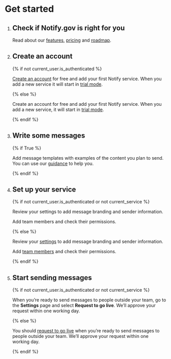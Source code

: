 # Get started


1. ## Check if Notify.gov is right for you
    <p>Read about our <a class="usa-link" href="{{ url_for('main.features') }}">features</a>, <a class="usa-link" href="{{ url_for('.pricing') }}">pricing</a> and <a class="usa-link" href="{{ url_for('main.roadmap') }}">roadmap</a>.</p>


2. ## Create an account
    {% if not current_user.is_authenticated %}
      <p><a class="usa-link" href="{{ url_for('.register') }}">Create an account</a> for free and add your first Notify service. When you add a new service it will start in <a class="usa-link" href="{{ url_for('main.trial_mode_new') }}">trial mode</a>.</p>
    {% else %}
      <p>Create an account for free and add your first Notify service. When you add a new service, it will start in <a class="usa-link" href="{{ url_for('main.trial_mode_new') }}">trial mode</a>.</p>
    {% endif %}

3. ## Write some messages
    {% if True %}
    <p>Add message templates with examples of the content you plan to send. You can use our <a class="usa-link" href="{{ url_for('main.guidance_index') }}">guidance</a> to help you.</p>
    {% endif %}

4. ## Set up your service
    {% if not current_user.is_authenticated or not current_service %}
    <p>Review your settings to add message branding and sender information.</p>
    <p>Add team members and check their permissions.</p>
    {% else %}
    <p>Review your <a class="usa-link" href="{{ url_for('.service_settings', service_id=current_service.id) }}">settings</a> to add message branding and sender information.</p>
    <p>Add <a class="usa-link" href="{{ url_for('.manage_users', service_id=current_service.id) }}">team members</a> and check their permissions.</p>
    {% endif %}


5. ## Start sending messages
    {% if not current_user.is_authenticated or not current_service %}
    <p>When you’re ready to send messages to people outside your team, go to the <b class="bold">Settings</b> page and select <b class="bold">Request to go live</b>. We’ll approve your request within one working day.</p>
    {% else %}
    <p>You should <a class="usa-link" href="{{ url_for('.support') }}">request to go live</a> when you’re ready to send messages to people outside your team. We’ll approve your request within one working day.</p>
    {% endif %}

    <!-- <li class="get-started-list__item">
      <h2 class="usa-process-list__heading  line-height-sans-1">Set up an API integration (optional)</h2>
      <p>You can use the Notify API to send messages automatically.</p>
      <p>Our <a class="usa-link" href="{{ url_for('main.documentation') }}">documentation</a> explains how to integrate the API with a web application or back office system.</p>
    </li> -->

    <!-- <p>Check <a class="usa-link" href="{{ url_for('main.how_to_pay') }}">how to pay</a> if you’re planning to exceed the <a class="usa-link" href="{{ url_for('.pricing', _anchor='text-messages') }}">free text message allowance</a>.</p> -->
